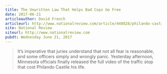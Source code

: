 ```yaml
---
title: The Unwritten Law That Helps Bad Cops Go Free
date: 2017-06-21
articleauthor: David French
articleurl: http://www.nationalreview.com/article/448828/philando-castile-shooting-police-must-display-reasonable-fear
site: National Review
siteurl: http://www.nationalreview.com
pubdt: Wednesday June 21, 2017
---
```


> It’s imperative that juries understand that not all fear is reasonable, and some officers simply and wrongly panic. Yesterday afternoon, Minnesota officials finally released the full video of the traffic stop that cost Philando Castile his life.
